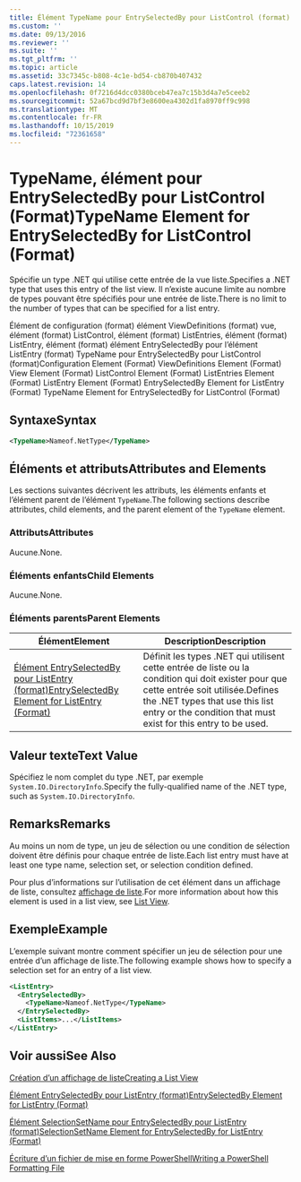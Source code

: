 ```yaml
---
title: Élément TypeName pour EntrySelectedBy pour ListControl (format) | Microsoft Docs
ms.custom: ''
ms.date: 09/13/2016
ms.reviewer: ''
ms.suite: ''
ms.tgt_pltfrm: ''
ms.topic: article
ms.assetid: 33c7345c-b808-4c1e-bd54-cb870b407432
caps.latest.revision: 14
ms.openlocfilehash: 0f7216d4dcc0380bceb47ea7c15b3d4a7e5ceeb2
ms.sourcegitcommit: 52a67bcd9d7bf3e8600ea4302d1fa8970ff9c998
ms.translationtype: MT
ms.contentlocale: fr-FR
ms.lasthandoff: 10/15/2019
ms.locfileid: "72361658"
---
```

# <a name="typename-element-for-entryselectedby-for-listcontrol-format"></a><span data-ttu-id="9b458-102">TypeName, élément pour EntrySelectedBy pour ListControl (Format)</span><span class="sxs-lookup"><span data-stu-id="9b458-102">TypeName Element for EntrySelectedBy for ListControl (Format)</span></span>

<span data-ttu-id="9b458-103">Spécifie un type .NET qui utilise cette entrée de la vue liste.</span><span class="sxs-lookup"><span data-stu-id="9b458-103">Specifies a .NET type that uses this entry of the list view.</span></span> <span data-ttu-id="9b458-104">Il n’existe aucune limite au nombre de types pouvant être spécifiés pour une entrée de liste.</span><span class="sxs-lookup"><span data-stu-id="9b458-104">There is no limit to the number of types that can be specified for a list entry.</span></span>

<span data-ttu-id="9b458-105">Élément de configuration (format) élément ViewDefinitions (format) vue, élément (format) ListControl, élément (format) ListEntries, élément (format) ListEntry, élément (format) élément EntrySelectedBy pour l’élément ListEntry (format) TypeName pour EntrySelectedBy pour ListControl (format)</span><span class="sxs-lookup"><span data-stu-id="9b458-105">Configuration Element (Format) ViewDefinitions Element (Format) View Element (Format) ListControl Element (Format) ListEntries Element (Format) ListEntry Element (Format) EntrySelectedBy Element for ListEntry (Format) TypeName Element for EntrySelectedBy for ListControl (Format)</span></span>

## <a name="syntax"></a><span data-ttu-id="9b458-106">Syntaxe</span><span class="sxs-lookup"><span data-stu-id="9b458-106">Syntax</span></span>

```xml
<TypeName>Nameof.NetType</TypeName>
```

## <a name="attributes-and-elements"></a><span data-ttu-id="9b458-107">Éléments et attributs</span><span class="sxs-lookup"><span data-stu-id="9b458-107">Attributes and Elements</span></span>

<span data-ttu-id="9b458-108">Les sections suivantes décrivent les attributs, les éléments enfants et l’élément parent de l’élément `TypeName`.</span><span class="sxs-lookup"><span data-stu-id="9b458-108">The following sections describe attributes, child elements, and the parent element of the `TypeName` element.</span></span>

### <a name="attributes"></a><span data-ttu-id="9b458-109">Attributs</span><span class="sxs-lookup"><span data-stu-id="9b458-109">Attributes</span></span>

<span data-ttu-id="9b458-110">Aucune.</span><span class="sxs-lookup"><span data-stu-id="9b458-110">None.</span></span>

### <a name="child-elements"></a><span data-ttu-id="9b458-111">Éléments enfants</span><span class="sxs-lookup"><span data-stu-id="9b458-111">Child Elements</span></span>

<span data-ttu-id="9b458-112">Aucune.</span><span class="sxs-lookup"><span data-stu-id="9b458-112">None.</span></span>

### <a name="parent-elements"></a><span data-ttu-id="9b458-113">Éléments parents</span><span class="sxs-lookup"><span data-stu-id="9b458-113">Parent Elements</span></span>

|<span data-ttu-id="9b458-114">Élément</span><span class="sxs-lookup"><span data-stu-id="9b458-114">Element</span></span>|<span data-ttu-id="9b458-115">Description</span><span class="sxs-lookup"><span data-stu-id="9b458-115">Description</span></span>|
|-------------|-----------------|
|[<span data-ttu-id="9b458-116">Élément EntrySelectedBy pour ListEntry (format)</span><span class="sxs-lookup"><span data-stu-id="9b458-116">EntrySelectedBy Element for ListEntry (Format)</span></span>](./entryselectedby-element-for-listentry-for-listcontrol-format.md)|<span data-ttu-id="9b458-117">Définit les types .NET qui utilisent cette entrée de liste ou la condition qui doit exister pour que cette entrée soit utilisée.</span><span class="sxs-lookup"><span data-stu-id="9b458-117">Defines the .NET types that use this list entry or the condition that must exist for this entry to be used.</span></span>|

## <a name="text-value"></a><span data-ttu-id="9b458-118">Valeur texte</span><span class="sxs-lookup"><span data-stu-id="9b458-118">Text Value</span></span>

<span data-ttu-id="9b458-119">Spécifiez le nom complet du type .NET, par exemple `System.IO.DirectoryInfo`.</span><span class="sxs-lookup"><span data-stu-id="9b458-119">Specify the fully-qualified name of the .NET type, such as `System.IO.DirectoryInfo`.</span></span>

## <a name="remarks"></a><span data-ttu-id="9b458-120">Remarks</span><span class="sxs-lookup"><span data-stu-id="9b458-120">Remarks</span></span>

<span data-ttu-id="9b458-121">Au moins un nom de type, un jeu de sélection ou une condition de sélection doivent être définis pour chaque entrée de liste.</span><span class="sxs-lookup"><span data-stu-id="9b458-121">Each list entry must have at least one type name, selection set, or selection condition defined.</span></span>

<span data-ttu-id="9b458-122">Pour plus d’informations sur l’utilisation de cet élément dans un affichage de liste, consultez [affichage de liste](./creating-a-list-view.md).</span><span class="sxs-lookup"><span data-stu-id="9b458-122">For more information about how this element is used in a list view, see [List View](./creating-a-list-view.md).</span></span>

## <a name="example"></a><span data-ttu-id="9b458-123">Exemple</span><span class="sxs-lookup"><span data-stu-id="9b458-123">Example</span></span>

<span data-ttu-id="9b458-124">L’exemple suivant montre comment spécifier un jeu de sélection pour une entrée d’un affichage de liste.</span><span class="sxs-lookup"><span data-stu-id="9b458-124">The following example shows how to specify a selection set for an entry of a list view.</span></span>

```xml
<ListEntry>
  <EntrySelectedBy>
    <TypeName>Nameof.NetType</TypeName>
  </EntrySelectedBy>
  <ListItems>...</ListItems>
</ListEntry>
```

## <a name="see-also"></a><span data-ttu-id="9b458-125">Voir aussi</span><span class="sxs-lookup"><span data-stu-id="9b458-125">See Also</span></span>

[<span data-ttu-id="9b458-126">Création d’un affichage de liste</span><span class="sxs-lookup"><span data-stu-id="9b458-126">Creating a List View</span></span>](./creating-a-list-view.md)

[<span data-ttu-id="9b458-127">Élément EntrySelectedBy pour ListEntry (format)</span><span class="sxs-lookup"><span data-stu-id="9b458-127">EntrySelectedBy Element for ListEntry (Format)</span></span>](./entryselectedby-element-for-listentry-for-listcontrol-format.md)

[<span data-ttu-id="9b458-128">Élément SelectionSetName pour EntrySelectedBy pour ListEntry (format)</span><span class="sxs-lookup"><span data-stu-id="9b458-128">SelectionSetName Element for EntrySelectedBy for ListEntry (Format)</span></span>](./selectionsetname-element-for-entryselectedby-for-listcontrol-format.md)

[<span data-ttu-id="9b458-129">Écriture d’un fichier de mise en forme PowerShell</span><span class="sxs-lookup"><span data-stu-id="9b458-129">Writing a PowerShell Formatting File</span></span>](./writing-a-powershell-formatting-file.md)
